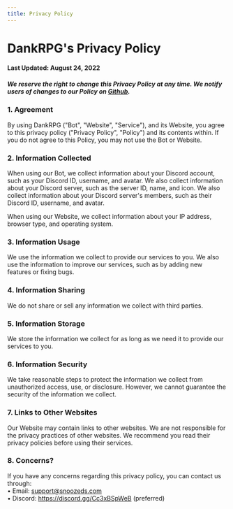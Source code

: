 ```yaml
---
title: Privacy Policy
---
```


# DankRPG's Privacy Policy
#### Last Updated: August 24, 2022
##### We reserve the right to change this Privacy Policy at any time. We notify users of changes to our Policy on [Github](https://github.com/Snoozeds/dankrpg-web/commits/main).

### 1. Agreement
By using DankRPG ("Bot", "Website", "Service"), and its Website, you agree to this privacy policy ("Privacy Policy", "Policy") and its contents within. If you do not agree to this Policy, you may not use the Bot or Website.

### 2. Information Collected
When using our Bot, we collect information about your Discord account, such as your Discord ID, username, and avatar. We also collect information about your Discord server, such as the server ID, name, and icon. We also collect information about your Discord server's members, such as their Discord ID, username, and avatar.

When using our Website, we collect information about your IP address, browser type, and operating system.

### 3. Information Usage
We use the information we collect to provide our services to you. We also use the information to improve our services, such as by adding new features or fixing bugs.

### 4. Information Sharing
We do not share or sell any information we collect with third parties.

### 5. Information Storage
We store the information we collect for as long as we need it to provide our services to you.

### 6. Information Security
We take reasonable steps to protect the information we collect from unauthorized access, use, or disclosure. However, we cannot guarantee the security of the information we collect.

### 7. Links to Other Websites
Our Website may contain links to other websites. We are not responsible for the privacy practices of other websites. We recommend you read their privacy policies before using their services.

### 8. Concerns?
If you have any concerns regarding this privacy policy, you can contact us through: <br>
• Email: support@snoozeds.com <br>
• Discord: https://discord.gg/Cc3xBSpWeB (preferred) <br>